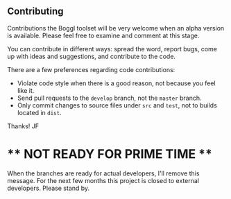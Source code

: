 ## Contributing

Contributions the Boggl toolset will be very welcome when an alpha version is
available. Please feel free to examine and comment at this stage.

You can contribute in different ways: spread the word, report bugs, come up with
ideas and suggestions, and contribute to the code.

There are a few preferences regarding code contributions:

- Violate code style when there is a good reason, not because you feel like it.
- Send pull requests to the `develop` branch, not the `master` branch.
- Only commit changes to source files under `src` and `test`, not to builds
  located in `dist`.

Thanks!  JF

# ** NOT READY FOR PRIME TIME **

When the branches are ready for actual developers, I'll remove this message.
For the next few months this project is closed to external developers.
Please stand by.

